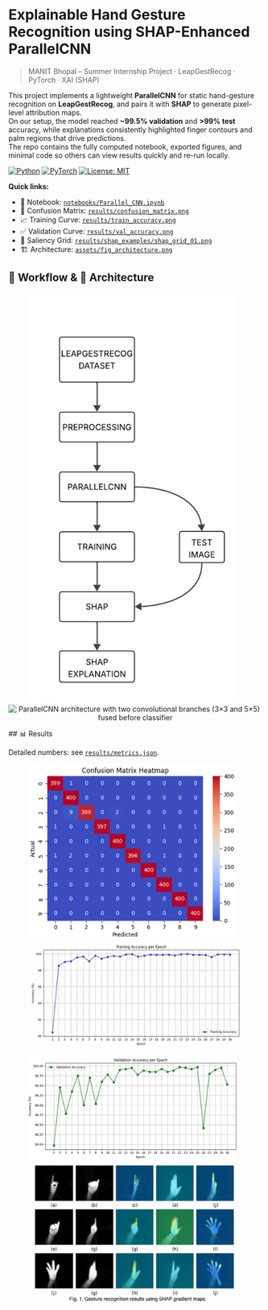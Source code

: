 # Explainable Hand Gesture Recognition using SHAP-Enhanced ParallelCNN

> MANIT Bhopal – Summer Internship Project · LeapGestRecog · PyTorch · XAI (SHAP)

This project implements a lightweight **ParallelCNN** for static hand-gesture recognition on **LeapGestRecog**, and pairs it with **SHAP** to generate pixel-level attribution maps.  
On our setup, the model reached **~99.5% validation** and **>99% test** accuracy, while explanations consistently highlighted finger contours and palm regions that drive predictions.  
The repo contains the fully computed notebook, exported figures, and minimal code so others can view results quickly and re-run locally.
<!-- Badges -->
<p align="left">
  <a href="https://www.python.org/"><img alt="Python" src="https://img.shields.io/badge/Python-3.9%2B-3776AB?logo=python&logoColor=white"></a>
  <a href="https://pytorch.org/"><img alt="PyTorch" src="https://img.shields.io/badge/PyTorch-2.x-EE4C2C?logo=pytorch&logoColor=white"></a>
  <a href="LICENSE"><img alt="License: MIT" src="https://img.shields.io/badge/License-MIT-yellow.svg"></a>
</p>

**Quick links:**  
- 📓 Notebook: [`notebooks/Parallel_CNN.ipynb`](notebooks/Parallel_CNN.ipynb)  
- 🧩 Confusion Matrix: [`results/confusion_matrix.png`](results/confusion_matrix.png)  
- 📈 Training Curve: [`results/train_accuracy.png`](results/train_accuracy.png)  
- ✅ Validation Curve: [`results/val_accuracy.png`](results/val_accuracy.png)  
- 🔬 Saliency Grid: [`results/shap_examples/shap_grid_01.png`](results/shap_examples/shap_grid_01.png)  
- 🏗️ Architecture: [`assets/fig_architecture.png`](assets/fig_architecture.png)
## 🔧 Workflow & 🧱 Architecture

<p align="center">
  <img src="assets/fig_workflow.png" alt="End-to-end workflow: data → preprocessing → training/evaluation → XAI attributions" width="420">
  &nbsp;&nbsp;
  <img src="assets/fig_architecture.png" alt="ParallelCNN architecture with two convolutional branches (3×3 and 5×5) fused before classifier" width="420">
</p>
## 📊 Results

Detailed numbers: see [`results/metrics.json`](results/metrics.json).

<p align="center">
  <img src="results/confusion_matrix.png" alt="Confusion Matrix" width="420">
  &nbsp;&nbsp;
  <img src="results/train_accuracy.png" alt="Training Accuracy vs. Epochs" width="420">
</p>

<p align="center">
  <img src="results/val_accuracy.png" alt="Validation Accuracy vs. Epochs" width="420">
  &nbsp;&nbsp;
  <img src="results/shap_examples/shap_grid_01.png" alt="SHAP/IG Saliency Grid" width="420">
</p>
